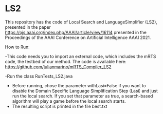 # LS2

This repository has the code of Local  Search  and  LanguageSimplifier (LS2), presented in the paper https://ojs.aaai.org/index.php/AAAI/article/view/16114 presented in the Proceedings of the AAAI Conference on Artificial Intelligence AAAI 2021.

How to Run:

-This code needs you to import an external code, which includes the mRTS code, the testbed of our method. The code is available here:  https://github.com/julianmarino/mRTS_Compiler_LS2  

-Run the class RunTests_LS2.java
- Before running, chose the parameter withLasi=False if you want to disable the Domain Specific Language Simplification Step (Lasi) and just run the local search. If you set that parameter as true, a search-based algorithm will play a game before the local search starts.
- The resulting script is printed in the file best.txt
